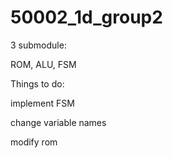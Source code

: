 # 50002_1d_group2

3 submodule: 

ROM, ALU, FSM



Things to do:

implement FSM

change variable names

modify rom
